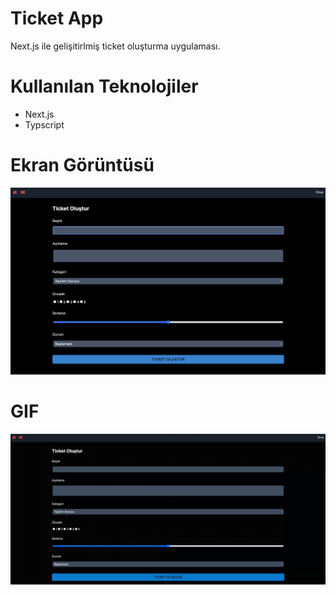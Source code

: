 # Ticket App
Next.js ile gelişitirlmiş ticket oluşturma uygulaması.

# Kullanılan Teknolojiler
- Next.js
- Typscript

# Ekran Görüntüsü
![](images/ticket.png)

# GIF
![](images/ticket.gif)